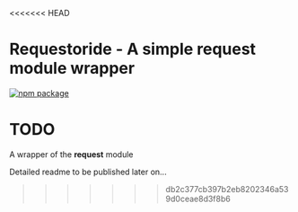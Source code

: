 <<<<<<< HEAD
# Requestoride - A simple request module wrapper

[![npm package](https://nodei.co/npm/requestoride.png?downloads=true=true&stars=true)](https://nodei.co/npm/requestoride/)

TODO
=======
A wrapper of the **request** module

Detailed readme to be published later on...
>>>>>>> db2c377cb397b2eb8202346a539d0ceae8d3f8b6
